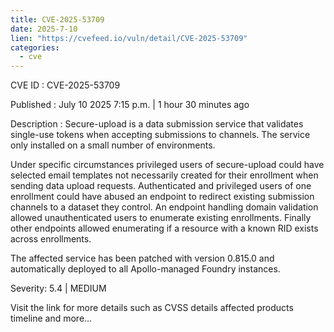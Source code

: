 ```yaml
--- 
title: CVE-2025-53709
date: 2025-7-10
lien: "https://cvefeed.io/vuln/detail/CVE-2025-53709"
categories:
  - cve
---
```


CVE ID : CVE-2025-53709

Published :  July 10
2025
7:15 p.m. | 1 hour
30 minutes ago

Description : Secure-upload is a data submission service that validates single-use tokens when accepting submissions to channels. The service only installed on a small number of environments.

Under specific circumstances
privileged users of secure-upload could have selected email templates not necessarily created for their enrollment when sending data upload requests.
Authenticated and privileged users of one enrollment could have abused an endpoint to redirect existing submission channels to a dataset they control.
An endpoint handling domain validation allowed unauthenticated users to enumerate existing enrollments.
Finally
other endpoints allowed enumerating if a resource with a known RID exists across enrollments.

The affected service has been patched with version 0.815.0 and automatically deployed to all Apollo-managed Foundry instances.

Severity: 5.4 | MEDIUM

Visit the link for more details
such as CVSS details
affected products
timeline
and more...
